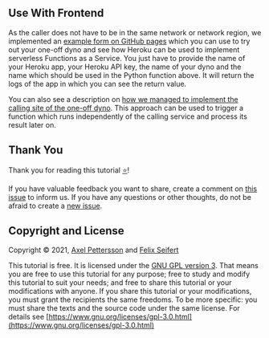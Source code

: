 ## Use With Frontend

As the caller does not have to be in the same network or network region, we implemented an 
[example form on GitHub pages](https://felix-seifert.github.io/serverless-on-heroku/frontend/) which you can use to try 
out your one-off dyno and see how Heroku can be used to implement serverless Functions as a Service. You just have to 
provide the name of your Heroku app, your Heroku API key, the name of your dyno and the name which should be used in 
the Python function above. It will return the logs of the app in which you can see the return value.

You can also see a description on [how we managed to implement the calling site of the one-off dyno](https://felix-seifert.github.io/serverless-on-heroku/frontend). This approach can be used to trigger a function which runs independently of the calling service and process its result later on.

## Thank You

Thank you for reading this tutorial [⭐](https://github.com/felix-seifert/serverless-on-heroku/blob/easter-egg/easter-egg.md)! 

If you have valuable feedback you want to share, create a comment on [this issue](https://github.com/felix-seifert/serverless-on-heroku/issues/4) 
to inform us. If you have any questions or other thoughts, do not be afraid to create a [new issue](https://github.com/felix-seifert/serverless-on-heroku/issues/new).

## Copyright and License
Copyright © 2021, [Axel Pettersson](https://github.com/ackuq) and [Felix Seifert](https://www.felix-seifert.com/)

This tutorial is free. It is licensed under the [GNU GPL version 3](LICENSE). That means you are free to use this 
tutorial for any purpose; free to study and modify this tutorial to suit your needs; and free to share this tutorial or 
your modifications with anyone. If you share this tutorial or your modifications, you must grant the recipients the 
same freedoms. To be more specific: you must share the texts and the source code under the same license. For details 
see [https://www.gnu.org/licenses/gpl-3.0.html](https://www.gnu.org/licenses/gpl-3.0.html)
